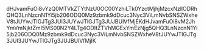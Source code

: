 dHJvamFuOi8vYzQ0MTVkZTYtNzU0OC00YzhiLTk0YzctMjhjMzcxNzllODRhQHQ3LnNzcnN1Yi5jb206ODQ0Mz9zbmk9dDcuc3Nyc3ViLmNvbSNSZWxheV8tJUYwJTlGJTg3JUI3JUYwJTlGJTg3JUJBUlVfMjEKdHJvamFuOi8vM2JhYmVmNjktZmI5MS00N2Y4LTg4ODItZTVhMGExYmEzNjg5QHQ3LnNzcnN1Yi5jb206ODQ0Mz9zbmk9dDcuc3Nyc3ViLmNvbSNSZWxheV8tJUYwJTlGJTg3JUI3JUYwJTlGJTg3JUJBUlVfMjIK